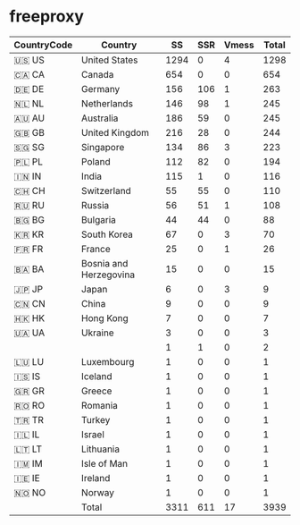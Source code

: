 # freeproxy

|CountryCode|Country|SS|SSR|Vmess|Total|
|  ----  | ----  |  ----  | ----  |  ----  | ----  |
|🇺🇸 US|United States|1294|0|4|1298|
|🇨🇦 CA|Canada|654|0|0|654|
|🇩🇪 DE|Germany|156|106|1|263|
|🇳🇱 NL|Netherlands|146|98|1|245|
|🇦🇺 AU|Australia|186|59|0|245|
|🇬🇧 GB|United Kingdom|216|28|0|244|
|🇸🇬 SG|Singapore|134|86|3|223|
|🇵🇱 PL|Poland|112|82|0|194|
|🇮🇳 IN|India|115|1|0|116|
|🇨🇭 CH|Switzerland|55|55|0|110|
|🇷🇺 RU|Russia|56|51|1|108|
|🇧🇬 BG|Bulgaria|44|44|0|88|
|🇰🇷 KR|South Korea|67|0|3|70|
|🇫🇷 FR|France|25|0|1|26|
|🇧🇦 BA|Bosnia and Herzegovina|15|0|0|15|
|🇯🇵 JP|Japan|6|0|3|9|
|🇨🇳 CN|China|9|0|0|9|
|🇭🇰 HK|Hong Kong|7|0|0|7|
|🇺🇦 UA|Ukraine|3|0|0|3|
| ||1|1|0|2|
|🇱🇺 LU|Luxembourg|1|0|0|1|
|🇮🇸 IS|Iceland|1|0|0|1|
|🇬🇷 GR|Greece|1|0|0|1|
|🇷🇴 RO|Romania|1|0|0|1|
|🇹🇷 TR|Turkey|1|0|0|1|
|🇮🇱 IL|Israel|1|0|0|1|
|🇱🇹 LT|Lithuania|1|0|0|1|
|🇮🇲 IM|Isle of Man|1|0|0|1|
|🇮🇪 IE|Ireland|1|0|0|1|
|🇳🇴 NO|Norway|1|0|0|1|
||Total|3311|611|17|3939|
